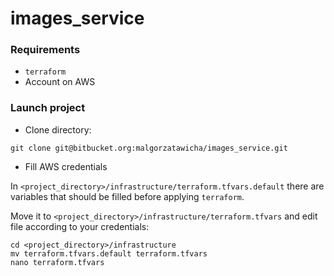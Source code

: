 # images_service

### Requirements

- `terraform`
- Account on AWS

### Launch project

* Clone directory:
```
git clone git@bitbucket.org:malgorzatawicha/images_service.git
```

* Fill AWS credentials

In `<project_directory>/infrastructure/terraform.tfvars.default` there are variables that should be filled before applying `terraform`.

Move it to `<project_directory>/infrastructure/terraform.tfvars` and edit file according to your credentials:

```
cd <project_directory>/infrastructure
mv terraform.tfvars.default terraform.tfvars
nano terraform.tfvars
```
